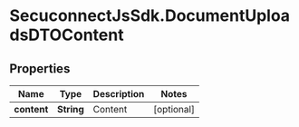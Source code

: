 # SecuconnectJsSdk.DocumentUploadsDTOContent

## Properties
Name | Type | Description | Notes
------------ | ------------- | ------------- | -------------
**content** | **String** | Content | [optional] 


